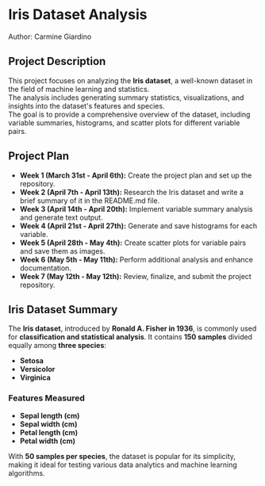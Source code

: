 # Iris Dataset Analysis
Author: Carmine Giardino

## Project Description
This project focuses on analyzing the **Iris dataset**, a well-known dataset in the field of machine learning and statistics.  
The analysis includes generating summary statistics, visualizations, and insights into the dataset's features and species.  
The goal is to provide a comprehensive overview of the dataset, including variable summaries, histograms, and scatter plots for different variable pairs.  

## Project Plan
- **Week 1 (March 31st - April 6th):** Create the project plan and set up the repository.
- **Week 2 (April 7th - April 13th):** Research the Iris dataset and write a brief summary of it in the README.md file.
- **Week 3 (April 14th - April 20th):** Implement variable summary analysis and generate text output.
- **Week 4 (April 21st - April 27th):** Generate and save histograms for each variable.
- **Week 5 (April 28th - May 4th):** Create scatter plots for variable pairs and save them as images.
- **Week 6 (May 5th - May 11th):** Perform additional analysis and enhance documentation.
- **Week 7 (May 12th - May 12th):** Review, finalize, and submit the project repository.

## Iris Dataset Summary

The **Iris dataset**, introduced by **Ronald A. Fisher in 1936**, is commonly used for **classification and statistical analysis**. It contains **150 samples** divided equally among **three species**:

- **Setosa**
- **Versicolor**
- **Virginica**

### Features Measured
- **Sepal length (cm)**
- **Sepal width (cm)**
- **Petal length (cm)**
- **Petal width (cm)**

With **50 samples per species**, the dataset is popular for its simplicity, making it ideal for testing various data analytics and machine learning algorithms.
